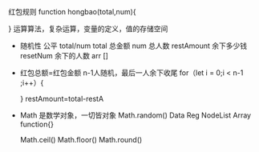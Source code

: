 红包规则
function hongbao(total,num){

}
运算算法，复杂运算，变量的定义，值的存储空间
- 随机性
    公平 total/num
    total 总金额
    num 总人数
    restAmount  余下多少钱
    resetNum  余下的人数
    arr []
- 红包总额=红包金额
    n-1人随机，最后一人余下收尾
    for（let i = 0;i < n-1 ;i++）{

    }
    restAmount=total-restA

- Math 是数学对象，一切皆对象
    Math.random() Data Reg NodeList Array function{}

    Math.ceil()
    Math.floor()
    Math.round()